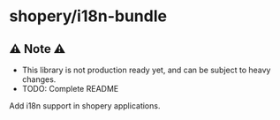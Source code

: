 shopery/i18n-bundle
===================

⚠ Note ⚠
--------
- This library is not production ready yet, and can be subject to heavy changes.
- TODO: Complete README

Add i18n support in shopery applications.
